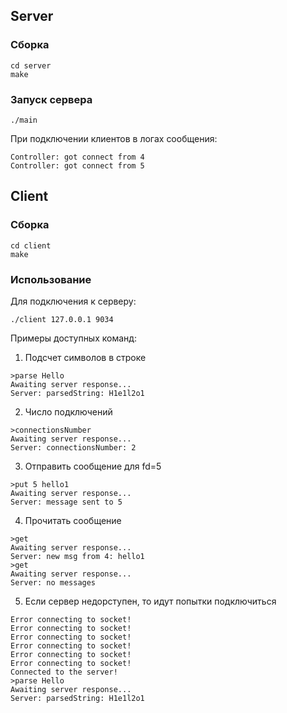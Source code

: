 ## Server

### Сборка 
```
cd server
make
```

### Запуск сервера
```
./main
```

При подключении клиентов в логах сообщения:

```
Controller: got connect from 4
Controller: got connect from 5
```


## Сlient

### Сборка 
```
cd client
make
```

### Использование

Для подключения к серверу:
```
./client 127.0.0.1 9034
```

Примеры доступных команд:

1. Подсчет символов в строке
```
>parse Hello
Awaiting server response...
Server: parsedString: H1e1l2o1
```

2. Число подключений

```
>connectionsNumber
Awaiting server response...
Server: connectionsNumber: 2

```

3. Отправить сообщение для fd=5

```
>put 5 hello1  
Awaiting server response...
Server: message sent to 5
```

4. Прочитать сообщение

```
>get
Awaiting server response...
Server: new msg from 4: hello1
>get
Awaiting server response...
Server: no messages
```

5. Если сервер недорступен, то идут попытки подключиться

```
Error connecting to socket!
Error connecting to socket!
Error connecting to socket!
Error connecting to socket!
Error connecting to socket!
Error connecting to socket!
Connected to the server!
>parse Hello
Awaiting server response...
Server: parsedString: H1e1l2o1
```